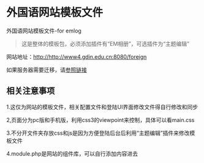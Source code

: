 外国语网站模板文件
=========

外国语网站模板文件-for emlog
 <blockquote>这是整体的模板包，必须添加插件有“EM相册”，可选插件为“主题编辑”</blockquote>
 网站地址：<a href="http://http://www4.gdin.edu.cn:8080/foreign" target="_blank">http://http://www4.gdin.edu.cn:8080/foreign</a>
 
 如果服务器需要迁移，请<a href="http://note.youdao.com/share/?id=b0ce75bdfc41e5ed7301602fa2949953&type=note" target="_blank">参照链接</a>

**相关注意事项**
--------------------

 1.这仅为网站的模板文件，相关配置文件和登陆UI界面修改文件得自行修改和同步

 2,页面分为pc版和手机版，利用css3的viewpoint来控制，具体可以看main.css

 3.不分开文件夹存放css和js是因为方便登陆后台后利用“主题编辑”插件来修改模板文件

 4.module.php是网站的组件库，可以自行添加内容进去


